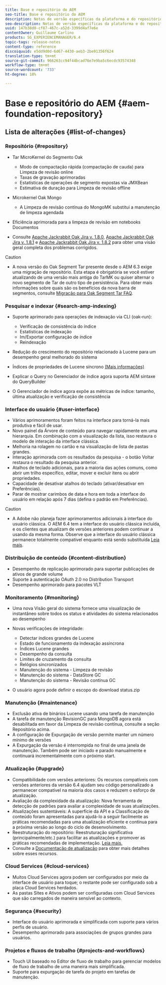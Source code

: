 ```yaml
---
title: Base e repositório do AEM
seo-title: Base e repositório do AEM
description: Notas de versão específicas da plataforma e do repositório do AEM no Adobe Experience Manager 6.3.
seo-description: Notas de versão específicas da plataforma e do repositório do AEM no Adobe Experience Manager 6.3.
uuid: 147b38d0-cf87-467c-a52d-3399d4af7e6e
contentOwner: Guillaume Carlino
products: SG_EXPERIENCEMANAGER/6.4
topic-tags: release-notes
content-type: reference
discoiquuid: e5dd9d0d-6d67-4430-aeb3-2be91356f624
translation-type: tm+mt
source-git-commit: 966263cc94f44bcad76e7e9ba5c6ecdc93574348
workflow-type: tm+mt
source-wordcount: '733'
ht-degree: 18%

---
```



# Base e repositório do AEM {#aem-foundation-repository}

## Lista de alterações {#list-of-changes}

### Repositório {#repository}

* Tar MicroKernel do Segmento Oak

   * Modo de compactação rápida (compactação de cauda) para Limpeza de revisão online
   * Taxas de gravação aprimoradas
   * Estatísticas de operações de segmento expostas via JMXBean
   * Estimativa de duração para Limpeza de revisão offline

* Microkernel Oak Mongo

   * A Limpeza de revisão contínua do MongoMK substitui a manutenção de limpeza agendada

* Eficiência aprimorada para a limpeza de revisão em notebooks Documentos
* Consulte [Apache Jackrabbit Oak Jira v. 1.8.0](https://archive.apache.org/dist/jackrabbit/oak/1.8.0/RELEASE-NOTES.txt), [Apache Jackrabbit Oak Jira v. 1.8.1](https://archive.apache.org/dist/jackrabbit/oak/1.8.1/RELEASE-NOTES.txt) e [Apache Jackrabbit Oak Jira v. 1.8.2](https://archive.apache.org/dist/jackrabbit/oak/1.8.2/RELEASE-NOTES.txt) para obter uma visão geral completa dos problemas corrigidos.

>[!CAUTION]
>
>* A nova versão do Oak Segment Tar presente desde o AEM 6.3 exige uma migração de repositório. Esta etapa é obrigatória se você estiver atualizando de uma versão mais antiga do TarMK ou quiser alternar o novo segmento de Tar de outro tipo de persistência. Para obter mais informações sobre quais são os benefícios da nova barra de segmentos, consulte [Migração para Oak Segment Tar FAQ](/help/sites-deploying/revision-cleanup.md#migrating-to-oak-segment-tar).

>



### Pesquisar e indexar {#search-amp-indexing}

* Suporte aprimorado para operações de indexação via CLI (oak-run):

   * Verificação de consistência do índice
   * Estatísticas de indexação
   * Im/Exportar configuração de índice
   * Reindexação

* Redução do crescimento do repositório relacionado à Lucene para um desempenho geral melhorado do sistema
* Índices de propriedades de Lucene síncrono [(Mais informações)](https://wiki.apache.org/jackrabbit/Synchronous%20Lucene%20Property%20Indexes)
* Explicar o Query no Gerenciador de índice agora suporta AEM sintaxe do QueryBuilder
* O Gerenciador de índice agora expõe as métricas de índice: tamanho, última atualização e verificação de consistência

### Interface do usuário {#user-interface}

* Vários aprimoramentos foram feitos na interface para torná-la mais produtiva e fácil de usar.
* Novo painel da Árvore de conteúdo para navegar rapidamente em uma hierarquia. Em combinação com a visualização da lista, isso restaura o modelo de interação da interface clássica.
* Melhoria na rolagem no cartão e na visualização de lista de pastas grandes.
* Interação aprimorada com os resultados da pesquisa - o botão Voltar restaura o resultado da pesquisa anterior.
* Atalhos de teclado adicionais, para a maioria das ações comuns, como abrir um trilho específico, editar, mover e excluir itens ou abrir propriedades.
* Capacidade de desativar atalhos do teclado (ativar/desativar em Preferências).
* Parar de mostrar carimbos de data e hora em toda a interface do usuário em relação após 7 dias (defina o padrão em Preferências).

>[!CAUTION]
>
>* A Adobe não planeja fazer aprimoramentos adicionais à interface do usuário clássica. O AEM 6.4 tem a interface do usuário clássica incluída, e os clientes que atualizam de versões anteriores podem continuar a usando da mesma forma. Observe que a interface do usuário clássica permanece totalmente compatível enquanto está sendo substituída [Leia mais](/help/sites-deploying/ui-recommendations.md).

>



### Distribuição de conteúdo {#content-distribution}

* Desempenho de replicação aprimorado para suportar publicações de ativos de grande volume
* Suporte à autenticação OAuth 2.0 no Distribution Transport
* Desempenho aprimorado para pacotes VLT

### Monitoramento {#monitoring}

* Uma nova Visão geral do sistema fornece uma visualização de instantâneo sobre todos os status e atividades do sistema relacionados ao desempenho
* Novas verificações de integridade:

   * Detectar índices grandes de Lucene
   * Estado de funcionamento da indexação assíncrona
   * Índices Lucene grandes
   * Desempenho da consulta
   * Limites de cruzamento da consulta
   * Relógios sincronizados
   * Manutenção do sistema - Limpeza de revisão
   * Manutenção do sistema - DataStore GC
   * Manutenção do sistema - Revisão contínua GC

* O usuário agora pode definir o escopo do download status.zip

### Manutenção {#maintenance}

* Exclusão ativa de binários Lucene usando uma tarefa de manutenção
* A tarefa de manutenção RevisionGC para MongoDB agora está desabilitada em favor da Limpeza de revisão contínua, consulte a seção Repositório acima.
* A configuração de Expurgação de versão permite manter um número mínimo de versões
* A Expurgação da versão é interrompida no final de uma janela de manutenção. Também pode ser iniciado e parado manualmente e continuará incrementalmente com o próximo start.

### Atualização {#upgrade}

* Compatibilidade com versões anteriores: Os recursos compatíveis com versões anteriores da versão 6.4 ajudam seu código personalizado a permanecer compatível na maioria dos casos e reduzem o esforço de atualização.
* Avaliação da complexidade da atualização: Nova ferramenta de detecção de padrões para avaliar a complexidade de suas atualizações.
* Atualizações sustentáveis: A superfície da API e a Classificação de conteúdo foram apresentadas para ajudá-lo a seguir facilmente as práticas recomendadas para uma atualização eficiente e contínua para a próxima versão ao longo do ciclo de desenvolvimento.
* Reestruturação do repositório: Reestruturação significativa (principalmente/etc.) para facilitar as atualizações e promover as práticas recomendadas de implementação. [Leia mais.](/help/sites-deploying/repository-restructuring.md)
* Consulte a [Documentação de atualização](/help/sites-deploying/upgrade.md) para obter mais detalhes sobre esses recursos.

### Cloud Services {#cloud-services}

* Muitos Cloud Services agora podem ser configurados por meio da interface de usuário para toque; o restante pode ser configurado sob a placa Cloud Services herdados.
* As pastas Sites e Ativos podem ser configuradas com Cloud Services que são carregados de maneira sensível ao contexto.

### Segurança {#security}

* Interface do usuário aprimorada e simplificada com suporte para vários perfis de usuário.
* Desempenho aprimorado para associações de grupos grandes para usuários.

### Projetos e fluxos de trabalho {#projects-and-workflows}

* Touch UI baseado no Editor de fluxo de trabalho para gerenciar modelos de fluxo de trabalho de uma maneira mais simplificada.
* Suporte para expurgação de tarefa do projeto em tarefas de manutenção.

